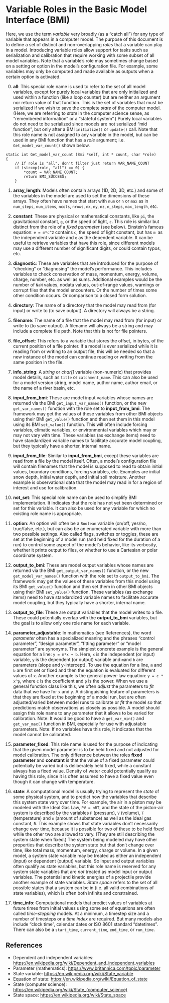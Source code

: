 # Variable Roles in the Basic Model Interface (BMI)

Here, we use the term *variable* very broadly (as a “catch all”) for any type of variable that appears in a computer model.
The purpose of this document is to define a set of distinct and non-overlapping *roles* that a variable can play in a model.
Introducing variable roles allow support for tasks such as serialization and calibration that require working with some subset of all model variables.
Note that a variable’s role may sometimes change based on a setting or option in the model’s configuration file.
For example, some variables may only be computed and made available as outputs when a certain option is activated.

0. **all**:   This special role name is used to refer to the set of all model variables, except for purely local variables that are only initialized and used within a function (like a loop counter) but are neither an argument nor return value of that function.
This is the set of variables that must be serialized if we wish to save the complete *state* of the computer model.
(Here, we are referring to *state* in the computer science sense, as “remembered information” or a “stateful system”.)
Purely local variables do not need to be serialized since models are not serialized “mid function”, but only after a BMI `initialize()` or `update()` call.
Note that this role name is not assigned to any variable in the model, but can be used in any BMI function that has a *role* argument; i.e.  `Get_model_var_count()` shown below.
```
static int Get_model_var_count (Bmi *self, int * count, char *role)
{
    // If role is "all", don't filter just return VAR_NAME_COUNT
    if (strcmp(role, "all") == 0) {
        *count = VAR_NAME_COUNT;
        return BMI_SUCCESS;
    }  
```

1. **array_length**:  Models often contain arrays (1D, 2D, 3D, etc.) and some of the variables in the model are used to set the dimensions of these arrays.
They often have names that start with `num` or `n` or `max` as in `num_steps`, `num_items`, `ncols`, `nrows`, `nx`, `ny`, `nz`, `n_steps`, `max_length`, etc.

2. **constant**:   These are physical or mathematical constants, like `pi`, the gravitational constant, `g`, or the speed of light, `c`.
This role is similar but distinct from the role of a *fixed parameter* (see below).
Einstein’s famous equation:   `e = m*c^2` contains `c`, the speed of light constant, but has `m `as the independent variable and `e` as the dependent variable.
It can be useful to retrieve variables that have this role, since different models may use a different number of significant digits, or could contain typos, etc.

3. **diagnostic**:   These are variables that are introduced for the purpose of “checking” or “diagnosing” the model’s performance.
This includes variables to check conservation of mass, momentum, energy, volume, charge, number, etc.  as well as sums.
Additional examples would be the number of `NaN` values, nodata values, out-of-range values, warnings or corrupt files that the model encounters.
Or the number of times some other condition occurs.
Or comparison to a closed form solution.

4. **directory**:   The name of a directory that the model may read from (for input) or write to (to save output).
A directory will always be a string.

5. **filename**:   The name of a file that the model may read from (for input) or write to (to save output).
A filename will always be a string and may include a complete file path.
Note that this is not for file pointers.

6. **file_offset**:  This refers to a variable that stores the offset, in bytes, of the current position of a file pointer.
If a model is ever serialized while it is reading from or writing to an output file, this will be needed so that a new instance of the model can continue reading or writing from the same position in the file.

7. **info_string**:   A *string* or *char[]* variable (non-numeric) that provides model details, such as `title` or `catchment_name`.
This can also be used for a model version string, model name, author name, author email, or the name of a river basin, etc.

8. **input_from_bmi**:  These are model input variables whose names are returned via the BMI `get_input_var_names()` function, or the new `get_var_names()` function with the role set to **input_from_bmi**.
The framework may get the values of these variables from other BMI objects using their BMI `get_value()` function and then set them in this model using its BMI `set_value()` function.
This will often include forcing variables, climatic variables, or environmental variables which may or may not vary with time.
These variables (as exchange items) need to have standardized variable names to facilitate accurate model coupling, but they typically have a shorter, internal name.

9. **input_from_file**:  Similar to **input_from_bmi**, except these variables are read from a file by the model itself.
Often, a model’s configuration file will contain filenames that the model is supposed to read to obtain initial values, boundary conditions, forcing variables, etc.
Examples are initial snow depth, initial water depth, and initial soil moisture.
Another example is observational data that the model may read in for a region of interest and use for calibration.

10. **not_set**:  This special role name can be used to simplify BMI implementation.
It indicates that the role has not yet been determined or set for this variable.
It can also be used for any variable for which no existing role name is appropriate.

11. **option**:  An option will often be a `Boolean` variable (on/off, yes/no, true/false, etc.), but can also be an enumerated variable with more than two possible settings.
Also called flags, switches or toggles, these are set at the beginning of a model run (and held fixed for the duration of a run) to control some aspect of the model’s behavior, like its verbosity, whether it prints output to files, or whether to use a Cartesian or polar coordinate system.

12. **output_to_bmi**:  These are model output variables whose names are returned via the BMI `get_output_var_names()` function, or the new `get_model_var_names()` function with the role set to `output_to_bmi`.
The framework may get the values of these variables from this model using its BMI `get_value()` function and then set them in other BMI objects using their BMI `set_value()` function.
These variables (as exchange items) need to have standardized variable names to facilitate accurate model coupling, but they typically have a shorter, internal name.

13. **output_to_file**:  These are output variables that the model writes to a file.
These could potentially overlap with the **output_to_bmi** variables, but the goal is to allow only one role name for each variable.

14. **parameter_adjustable**:  In mathematics (see References), the word *parameter* often has a specialized meaning and the phrases “control parameter”, “design parameter”, “fitting parameter” or “model parameter” are synonyms.
The simplest concrete example is the general equation for a line:  `y = m*x + b`.
Here, `x` is the independent (or input) variable, `y` is the dependent (or output) variable and `m`and `b` are parameters (slope and y-intercept).
To use the equation for a line, `m` and `b` are first set or fixed and then the equation is evaluated for different values of `x`.
Another example is the general power-law equation:  `y = c * x^p`, where `c` is the coefficient and `p` is the power.
When we use a general function class like this, we often *adjust* the parameters to *fit* data that we have for `x` and `y`.
A distinguishing feature of parameters is that they are fixed at the beginning of a model run, but are often adjusted/varied between model runs to calibrate or *fit* the model so that predictions match observations as closely as possible.
A model should assign this role name to any parameter that it allows to be varied for calibration.
Note:  It would be good to have a `get_var_min()` and `get_var_max()` function in BMI, especially for use with adjustable parameters.
Note:  If no variables have this role, it indicates that the model cannot be calibrated.

15. **parameter_fixed**:  This role name is used for the purpose of indicating that the given model parameter is to be held fixed and not adjusted for model calibration.
The only difference between the roles **fixed parameter** and **constant** is that the value of a fixed parameter could potentially be varied but is deliberately held fixed, while a constant always has a fixed value.
Density of water could potentially qualify as having this role, since it is often assumed to have a fixed value even though it can change with temperature.

16. **state**:  A computational model is usually trying to represent the *state* of some physical system, and to predict how the variables that describe this system state vary over time.
For example, the air in a piston may be modeled with the Ideal Gas Law, `PV = nRT`, and the state of the piston-air system is described by the variables `P` (pressure), `V` (volume), `T` (temperature) and `n` (amount of substance) as well as the ideal gas constant, `R`.
This example shows that state variables don’t necessarily change over time, because it is possible for two of these to be held fixed while the other two are allowed to vary.
(They are still describing the system state when fixed.)
The system being modeled may have other properties that describe the system state but that don’t change over time, like total mass, momentum, energy, charge or volume.
In a given model, a system state variable may be treated as either an independent (input) or dependent (output) variable.
So input and output variables often qualify as state variables, but this role name is reserved for any system state variables that are *not* treated as model input or output variables.
The potential and kinetic energies of a projectile provide another example of state variables.
*State space* refers to the set of all possible states that a system can be in (i.e. all valid combinations of state variables), which is often both infinite and constrained.

17. **time_info**:   Computational models that predict values of variables at future times from initial values using some set of equations are often called *time-stepping* models.
At a minimum, a timestep size and a number of timesteps or a *time index* are required.
But many models also include “clock time”, calendar dates or ISO 8601 standard “datetimes”.
There can also be a `start_time`, `current_time`, `end_time`, or `run_time`.

## References

- Dependent and independent variables: https://en.wikipedia.org/wiki/Dependent_and_independent_variables
- Parameter (mathematics): https://www.britannica.com/topic/parameter
- State variable: https://en.wikipedia.org/wiki/State_variable
- Equation of state: https://en.wikipedia.org/wiki/Equation_of_state
- State (computer science): https://en.wikipedia.org/wiki/State_(computer_science)
- State space: https://en.wikipedia.org/wiki/State_space
